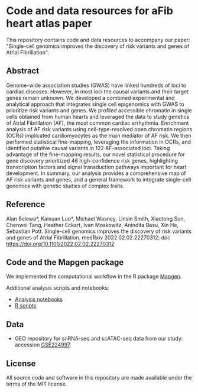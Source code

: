 # Code and data resources for aFib heart atlas paper

This repository contains code and data resources to accompany our paper:
"Single-cell genomics improves the discovery of risk variants and genes of Atrial Fibrillation".

## Abstract

Genome-wide association studies (GWAS) have linked hundreds of loci to cardiac diseases. However, in most loci the causal variants and their target genes remain unknown. We developed a combined experimental and analytical approach that integrates single cell epigenomics with GWAS to prioritize risk variants and genes. We profiled accessible chromatin in single cells obtained from human hearts and leveraged the data to study genetics of Atrial Fibrillation (AF), the most common cardiac arrhythmia. Enrichment analysis of AF risk variants using cell-type-resolved open chromatin regions (OCRs) implicated cardiomyocytes as the main mediator of AF risk. We then performed statistical fine-mapping, leveraging the information in OCRs, and identified putative causal variants in 122 AF-associated loci. Taking advantage of the fine-mapping results, our novel statistical procedure for gene discovery prioritized 46 high-confidence risk genes, highlighting transcription factors and signal transduction pathways important for heart development. In summary, our analysis provides a comprehensive map of AF risk variants and genes, and a general framework to integrate single-cell genomics with genetic studies of complex traits.

## Reference

Alan Selewa\*, Kaixuan Luo\*, Michael Wasney, Linsin Smith, Xiaotong Sun, Chenwei Tang, Heather Eckart, Ivan Moskowitz, Anindita Basu, Xin He, Sebastian Pott. Single-cell genomics improves the discovery of risk variants and genes of Atrial Fibrillation.
medRxiv 2022.02.02.22270312; doi: https://doi.org/10.1101/2022.02.02.22270312

## Code and the Mapgen package

We implemented the computational workflow in the R package [Mapgen][Mapgen-link]. 

Additional analysis scripts and notebooks: 

 * [Analysis notebooks][Analysis-git-repo]
 * [R scripts][R-git-repo]

## Data

  * GEO repository for snRNA-seq and scATAC-seq data from our study: accession [GSE224997][GEO-link].

## License

All source code and software in this repository are made available under the terms of the MIT license.


[Mapgen-link]: https://github.com/xinhe-lab/mapgen
[Analysis-git-repo]: https://github.com/xinhe-lab/aFib_heart_atlas_mapgen_paper/tree/main/analysis
[R-git-repo]: https://github.com/xinhe-lab/aFib_heart_atlas_mapgen_paper/tree/main/R
[GEO-link]: https://www.ncbi.nlm.nih.gov/geo/query/acc.cgi?acc=GSE224997
